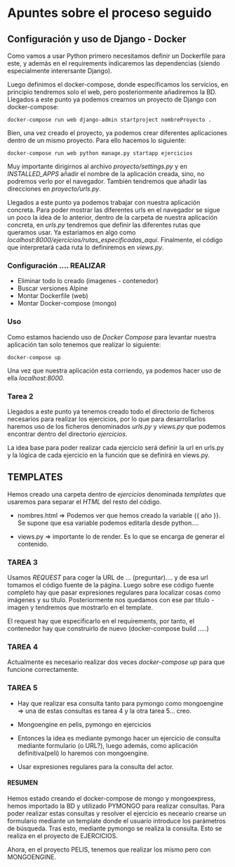 # Apuntes sobre el proceso seguido

## Configuración y uso de Django - Docker

Como vamos a usar Python primero necesitamos definir un Dockerfile para este, y además en el requirements indicaremos las dependencias (siendo especialmente interersante Django).

Luego definimos el docker-compose, donde especificamos los servicios, en principio tendremos solo el web, pero posteriormente añadiremos la BD. Llegados a este punto ya podemos crearnos un proyecto de Django con docker-compose:
~~~~
docker-compose run web django-admin startproject nombreProyecto .
~~~~

Bien, una vez creado el proyecto, ya podemos crear diferentes aplicaciones dentro de un mismo proyecto. Para ello hacemos lo siguiente:
~~~~
docker-compose run web python manage.py startapp ejercicios
~~~~

Muy importante dirigirnos al archivo *proyecto/settings.py* y en *INSTALLED_APPS* añadir el nombre de la aplicación creada, sino, no podremos verlo por el navegador. También tendremos que añadir las direcciones en *proyecto/urls.py*.

Llegados a este punto ya podemos trabajar con nuestra aplicación concreta. Para poder mostrar las diferentes urls en el navegador se sigue un poco la idea de lo anterior, dentro de la carpeta de nuestra aplicación concreta, en *urls.py* tendremos que definir las diferentes rutas que queramos usar. Ya estariamos en algo como *localhost:8000/ejercicios/rutas_especificadas_aqui*. Finalmente, el código que interpretará cada ruta lo definiremos en *views.py*.


### Configuración .... REALIZAR

- Eliminar todo lo creado (imagenes - contenedor)
- Buscar versiones Alpine
- Montar Dockerfile (web)
- Montar Docker-compose (mongo)

### Uso

Como estamos haciendo uso de *Docker Compose* para levantar nuestra aplicación tan solo tenemos que realizar lo siguiente:
~~~~
docker-compose up
~~~~

Una vez que nuestra aplicación esta corriendo, ya podemos hacer uso de ella *localhost:8000*.

### Tarea 2

Llegados a este punto ya tenemos creado todo el directorio de ficheros necesarios para realizar los ejercicios, por lo que para desarrollarlos haremos uso de los ficheros denominados *urls.py* y *views.py* que podemos encontrar dentro del directorio *ejercicios*.

La idea base para poder realizar cada ejercicio será definir la url en urls.py y la lógica de cada ejercicio en la función que se definirá en views.py.

## TEMPLATES

Hemos creado una carpeta dentro de *ejercicios* denominada *templates* que usaremos para separar el *HTML* del resto del código.

- nombres.html => Podemos ver que hemos creado la variable {{ año }}. Se supone que esa variable podemos editarla desde python....

- views.py => importante lo de render. Es lo que se encarga de generar el contenido.

### TAREA 3

Usamos *REQUEST* para coger la URL de ... (preguntar).... y de esa url tomamos el código fuente de la página. Luego sobre ese código fuente completo hay que pasar expresiones regulares para localizar cosas como imágenes y su título. Posteriormente nos quedamos con ese par titulo - imagen y tendremos que mostrarlo en el template.

El request hay que especificarlo en el requirements, por tanto, el contenedor hay que construirlo de nuevo (docker-compose build .....)


### TAREA 4

Actualmente es necesario realizar dos veces *docker-compose up* para que funcione correctamente.

### TAREA 5

- Hay que realizar esa consulta tanto para pymongo como mongoengine => una de estas consultas es tarea 4 y la otra tarea 5... creo.
- Mongoengine en pelis, pymongo en ejercicios

- Entonces la idea es mediante pymongo hacer un ejercicio de consulta mediante formulario (o URL?), luego además, como aplicación definitiva(peli) lo haremos con mongoengine.
- Usar expresiones regulares para la consulta del actor.

#### RESUMEN

Hemos estado creando el docker-compose de mongo y mongoexpress, hemos importado la BD y utilizado PYMONGO para realizar consultas. Para poder realizar estas consultas y resolver el ejercicio es neceario crearse un formulario mediante un template donde el usuario introduce los parámetros de búsqueda. Tras esto, mediante pymongo se realiza la consulta. Esto se realiza en el proyecto de EJERCICIOS.

Ahora, en el proyecto PELIS, tenemos que realizar los mismo pero con MONGOENGINE.

